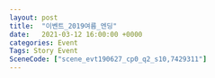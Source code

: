 ```yaml
---
layout: post
title:  "이벤트_2019여름_엔딩"
date:   2021-03-12 16:00:00 +0000
categories: Event
Tags: Story Event
SceneCode: ["scene_evt190627_cp0_q2_s10,7429311"]
---
```

